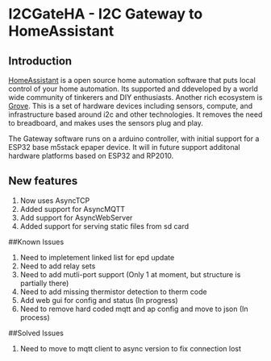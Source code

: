 # I2CGateHA - I2C Gateway to HomeAssistant

## Introduction
[HomeAssistant](https://www.home-assistant.io/) is a open source home automation software that puts local control of your home automation. Its supported and ddeveloped by a world wide community of tinkerers and DIY enthusiasts. Another rich ecosystem is [Grove](https://www.seeedstudio.com/category/Grove-c-1003.html). This is a set of hardware devices including sensors, compute, and infrastructure based around i2c and other technologies. It removes the need to breadboard, and makes uses the sensors plug and play. 

The Gateway software runs on a arduino controller, with initial support for a ESP32 base m5stack epaper device. It will in future support additonal hardware platforms based on ESP32 and RP2010.  

## New features
1. Now uses AsyncTCP
2. Added support for AsyncMQTT
3. Add support for AsyncWebServer
4. Added support for serving static files from sd card

##Known Issues
1. Need to impletement linked list for epd update
2. Need to add relay sets
3. Need to add mutli-port support (Only 1 at moment, but structure is partially there)
4. Need to add missing thermistor detection to therm code
5. Add web gui for config and status (In progress)
6. Need to remove hard coded mqtt and ap config and move to json (In process)

##Solved Issues
1. Need to move to mqtt client to async version to fix connection lost


